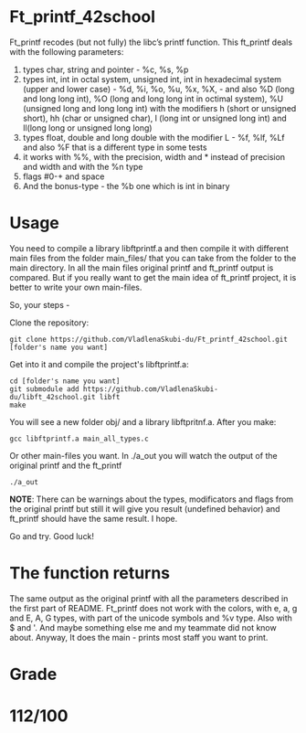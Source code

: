 # Ft_printf_42school
Ft_printf recodes (but not fully) the libc’s printf function.
This ft_printf deals with the following parameters:
1) types char, string and pointer - %c, %s, %p
2) types int, int in octal system, unsigned int, int in hexadecimal system (upper and lower case) - %d, %i, %o, %u, %x, %X, - and also %D (long and long long int), %O (long and long long int in octimal system), %U (unsigned long and long long int) with the modifiers h (short or unsigned short), hh (char or unsigned char), l (long int or unsigned long int) and ll(long long or unsigned long long)
3) types float, double and long double with the modifier L - %f, %lf, %Lf and also %F that is a different type in some tests
4) it works with %%, with the precision, width and * instead of precision and width and with the %n type
5) flags #0-+ and space
6) And the bonus-type - the %b one which is int in binary

# Usage
You need to compile a library libftprintf.a and then compile it with different main files from the folder main_files/ that you can take from the folder to the main directory. In all the main files original printf and ft_printf output is compared. But if you really want to get the main idea of ft_printf project, it is better to write your own main-files.

So, your steps - 

Clone the repository:

	git clone https://github.com/VladlenaSkubi-du/Ft_printf_42school.git [folder's name you want]

Get into it and compile the project's libftprintf.a:

	cd [folder's name you want]
	git submodule add https://github.com/VladlenaSkubi-du/libft_42school.git libft
	make

You will see a new folder obj/ and a library libftpritnf.a. After you make:

	gcc libftprintf.a main_all_types.c

Or other main-files you want. In ./a_out you will watch the output of the original printf and the ft_printf

	./a_out

**NOTE**: There can be warnings about the types, modificators and flags from the original printf but still it will give you result (undefined behavior) and ft_printf should have the same result. I hope.

Go and try. Good luck!

# The function returns
The same output as the original printf with all the parameters described in the first part of README. Ft_printf does not work with the colors, with e, a, g and E, A, G types, with part of the unicode symbols and %v type. Also with $ and '. And maybe something else me and my teammate did not know about. Anyway, It does the main - prints most staff you want to print.

# Grade
# 112/100
